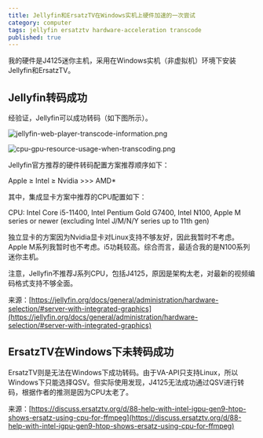 ```yaml
---
title: Jellyfin和ErsatzTV在Windows实机上硬件加速的一次尝试
category: computer
tags: jellyfin ersatztv hardware-acceleration transcode
published: true
---
```

我的硬件是J4125迷你主机，采用在Windows实机（非虚拟机）环境下安装Jellyfin和ErsatzTV。

## Jellyfin转码成功

经验证，Jellyfin可以成功转码（如下图所示）。

![jellyfin-web-player-transcode-information.png]({{site.baseurl}}/assets/images/jellyfin-web-player-transcode-information.png)

![cpu-gpu-resource-usage-when-transcoding.png]({{site.baseurl}}/assets/images/cpu-gpu-resource-usage-when-transcoding.png)

Jellyfin官方推荐的硬件转码配置方案推荐顺序如下：

Apple ≥ Intel ≥ Nvidia >>> AMD*

其中，集成显卡方案中推荐的CPU配置如下：

CPU: Intel Core i5-11400, Intel Pentium Gold G7400, Intel N100, Apple M series or newer (excluding Intel J/M/N/Y series up to 11th gen)

独立显卡的方案因为Nvidia显卡对Linux支持不够友好，因此我暂时不考虑。Apple M系列我暂时也不考虑。i5功耗较高。综合而言，最适合我的是N100系列迷你主机。

注意，Jellyfin不推荐J系列CPU，包括J4125，原因是架构太老，对最新的视频编码格式支持不够全面。

来源：[https://jellyfin.org/docs/general/administration/hardware-selection/#server-with-integrated-graphics](https://jellyfin.org/docs/general/administration/hardware-selection/#server-with-integrated-graphics)

## ErsatzTV在Windows下未转码成功

ErsatzTV则是无法在Windows下成功转码。由于VA-API只支持Linux，所以Windows下只能选择QSV。但实际使用发现，J4125无法成功通过QSV进行转码，根据作者的推测是因为CPU太老了。

来源：[https://discuss.ersatztv.org/d/88-help-with-intel-igpu-gen9-htop-shows-ersatz-using-cpu-for-ffmpeg](https://discuss.ersatztv.org/d/88-help-with-intel-igpu-gen9-htop-shows-ersatz-using-cpu-for-ffmpeg)